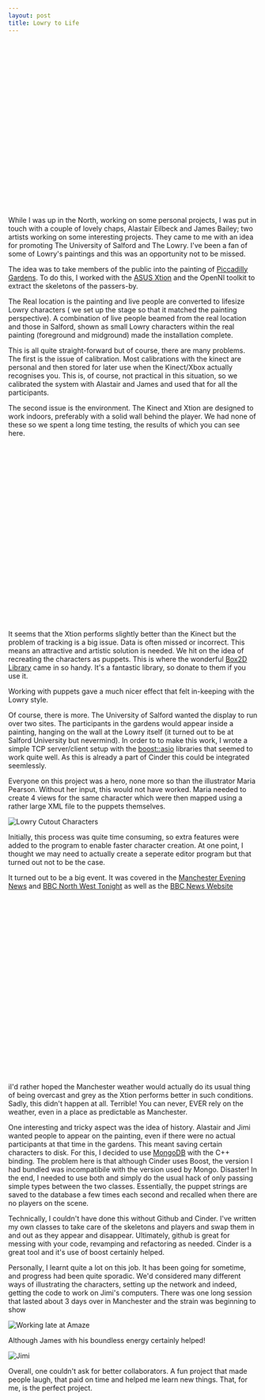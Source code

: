 ```yaml
---
layout: post
title: Lowry to Life
---
```


<object width="601" height="338"><param name="allowfullscreen" value="true" /><param name="allowscriptaccess" value="always" /><param name="movie" value="http://vimeo.com/moogaloop.swf?clip_id=33123038&amp;server=vimeo.com&amp;show_title=0&amp;show_byline=0&amp;show_portrait=0&amp;color=00adef&amp;fullscreen=1&amp;autoplay=0&amp;loop=0" /><embed src="http://vimeo.com/moogaloop.swf?clip_id=33123038&amp;server=vimeo.com&amp;show_title=0&amp;show_byline=0&amp;show_portrait=0&amp;color=00adef&amp;fullscreen=1&amp;autoplay=0&amp;loop=0" type="application/x-shockwave-flash" allowfullscreen="true" allowscriptaccess="always" width="601" height="338"></embed></object>

While I was up in the North, working on some personal projects, I was put in touch with a couple of lovely chaps, Alastair Eilbeck and James Bailey; two artists working on some interesting projects. They came to me with an idea for promoting The University of Salford and The Lowry. I've been a fan of some of Lowry's paintings and this was an opportunity not to be missed.

The idea was to take members of the public into the painting of [Piccadilly Gardens](http://www.thelowry.com/gifts-and-souvenirs/prints-and-limited-editions/piccadilly-gardens-1954). To do this, I worked with the [ASUS Xtion](http://www.asus.com/Multimedia/Motion_Sensor/Xtion_PRO/) and the OpenNI toolkit to extract the skeletons of the passers-by. 

The Real location is the painting  and live people are converted to lifesize Lowry characters ( we set up the stage so that it matched the painting perspective). A combination of live people beamed from the real location and those in Salford, shown as small Lowry characters within the real painting (foreground and midground) made the installation complete.

This is all quite straight-forward but of course, there are many problems. The first is the issue of calibration. Most calibrations with the kinect are personal and then stored for later use when the Kinect/Xbox actually recognises you. This is, of course, not practical in this situation, so we calibrated the system with Alastair and James and used that for all the participants.

The second issue is the environment. The Kinect and Xtion are designed to work indoors, preferably with a solid wall behind the player. We had none of these so we spent a long time testing, the results of which you can see here.

<object width="480" height="360"><param name="movie" value="http://www.youtube.com/v/Npw1tbOMHqk?version=3&amp;hl=en_US"></param><param name="allowFullScreen" value="true"></param><param name="allowscriptaccess" value="always"></param><embed src="http://www.youtube.com/v/Npw1tbOMHqk?version=3&amp;hl=en_US" type="application/x-shockwave-flash" width="480" height="360" allowscriptaccess="always" allowfullscreen="true"></embed></object>

It seems that the Xtion performs slightly better than the Kinect but the problem of tracking is a big issue. Data is often missed or incorrect. This means an attractive and artistic solution is needed. We hit on the idea of recreating the characters as puppets. This is where the wonderful [Box2D Library](http://box2d.org/) came in so handy. It's a fantastic library, so donate to them if you use it.

Working with puppets gave a much nicer effect that felt in-keeping with the Lowry style. 

Of course, there is more. The University of Salford wanted the display to run over two sites. The participants in the gardens would appear inside a painting, hanging on the wall at the Lowry itself (it turned out to be at Salford University but nevermind). In order to to make this work, I wrote a simple TCP server/client setup with the [boost::asio](http://www.boost.org/doc/libs/1_48_0/doc/html/boost_asio.html) libraries that seemed to work quite well. As this is already a part of Cinder this could be integrated seemlessly.

Everyone on this project was a hero, none more so than the illustrator Maria Pearson. Without her input, this would not have worked. Maria needed to create 4 views for the same character which were then mapped using a rather large XML file to the puppets themselves.

![Lowry Cutout Characters](http://lab.section9.co.uk/images/characters.jpg)

Initially, this process was quite time consuming, so extra features were added to the program to enable faster character creation. At one point, I thought we may need to actually create a seperate editor program but that turned out not to be the case.  

It turned out to be a big event. It was covered in the [Manchester Evening News](http://menmedia.co.uk/manchestereveningnews/news/s/1464384_hi-tech-display-lets-you-join-lowrys-matchstick-men) and [BBC North West Tonight](http://www.youtube.com/watch?v=LhSUx_MlMAk&feature=youtu.be&t=3m23s) as well as the [BBC News Website](http://www.bbc.co.uk/news/uk-england-manchester-15643875)

<object width="640" height="360"><param name="movie" value="http://www.youtube.com/v/LhSUx_MlMAk?version=3&amp;hl=en_US&amp;start=3m23s"></param><param name="allowFullScreen" value="true"></param><param name="allowscriptaccess" value="always"></param><embed src="http://www.youtube.com/v/LhSUx_MlMAk?version=3&amp;hl=en_US&amp;start=3m23s" type="application/x-shockwave-flash" width="640" height="360" allowscriptaccess="always" allowfullscreen="true"></embed></object>

iI'd rather hoped the Manchester weather would actually do its usual thing of being overcast and grey as the Xtion performs better in such conditions. Sadly, this didn't happen at all. Terrible! You can never, EVER rely on the weather, even in a place as predictable as Manchester.

One interesting and tricky aspect was the idea of history. Alastair and Jimi wanted people to appear on the painting, even if there were no actual participants at that time in the gardens. This meant saving certain characters to disk. For this, I decided to use [MongoDB](http://www.mongodb.org/) with the C++ binding. The problem here is that although Cinder uses Boost, the version I had bundled was incompatibile with the version used by Mongo. Disaster! In the end, I needed to use both and simply do the usual hack of only passing simple types between the two classes. Essentially, the puppet strings are saved to the database a few times each second and recalled when there are no players on the scene.

Technically, I couldn't have done this without Github and Cinder. I've written my own classes to take care of the skeletons and players and swap them in and out as they appear and disappear. Ultimately, github is great for messing with your code, revamping and refactoring as needed. Cinder is a great tool and it's use of boost certainly helped.

Personally, I learnt quite a lot on this job. It has been going for sometime, and progress had been quite sporadic. We'd considered many different ways of illustrating the characters, setting up the network and indeed, getting the code to work on Jimi's computers. There was one long session that lasted about 3 days over in Manchester and the strain was beginning to show

![Working late at Amaze](http://farm7.staticflickr.com/6111/6231847697_0e73bf9cf2.jpg)

Although James with his boundless energy certainly helped! 

![Jimi](http://farm7.staticflickr.com/6116/6231844353_8ee7631f7b.jpg)

Overall, one couldn't ask for better collaborators. A fun project that made people laugh, that paid on time and helped me learn new things. That, for me, is the perfect project.

